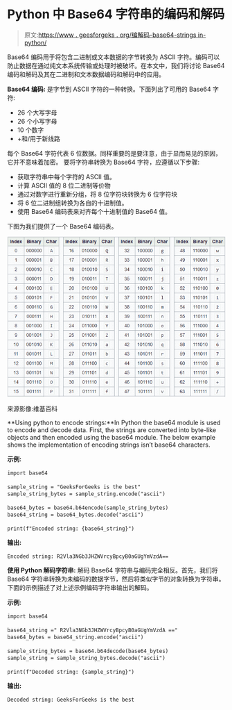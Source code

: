 # Python 中 Base64 字符串的编码和解码

> 原文:[https://www . geesforgeks . org/编解码-base64-strings in-python/](https://www.geeksforgeeks.org/encoding-and-decoding-base64-strings-in-python/)

Base64 编码用于将包含二进制或文本数据的字节转换为 ASCII 字符。编码可以防止数据在通过纯文本系统传输或处理时被破坏。在本文中，我们将讨论 Base64 编码和解码及其在二进制和文本数据编码和解码中的应用。

**Base64 编码:**
是字节到 ASCII 字符的一种转换。下面列出了可用的 Base64 字符:

*   26 个大写字母
*   26 个小写字母
*   10 个数字
*   +和/用于新线路

每个 Base64 字符代表 6 位数据。同样重要的是要注意，由于显而易见的原因，它并不意味着加密。
要将字符串转换为 Base64 字符，应遵循以下步骤:

*   获取字符串中每个字符的 ASCII 值。
*   计算 ASCII 值的 8 位二进制等价物
*   通过对数字进行重新分组，将 8 位字符块转换为 6 位字符块
*   将 6 位二进制组转换为各自的十进制值。
*   使用 Base64 编码表来对齐每个十进制值的 Base64 值。

下图为我们提供了一个 Base64 编码表。

![](img/50a9481673dce95e5ff0b62e90936e7e.png)

来源影像:维基百科

**Using python to encode strings:**In Python the base64 module is used to encode and decode data. First, the strings are converted into byte-like objects and then encoded using the base64 module. The below example shows the implementation of encoding strings isn’t base64 characters.

**示例:**

```
import base64

sample_string = "GeeksForGeeks is the best"
sample_string_bytes = sample_string.encode("ascii")

base64_bytes = base64.b64encode(sample_string_bytes)
base64_string = base64_bytes.decode("ascii")

print(f"Encoded string: {base64_string}")
```

**输出:**

```
Encoded string: R2Vla3NGb3JHZWVrcyBpcyB0aGUgYmVzdA==
```

**使用 Python 解码字符串:**
解码 Base64 字符串与编码完全相反。首先，我们将 Base64 字符串转换为未编码的数据字节，然后将类似字节的对象转换为字符串。下面的示例描述了对上述示例编码字符串输出的解码。

**示例:**

```
import base64

base64_string =" R2Vla3NGb3JHZWVrcyBpcyB0aGUgYmVzdA =="
base64_bytes = base64_string.encode("ascii")

sample_string_bytes = base64.b64decode(base64_bytes)
sample_string = sample_string_bytes.decode("ascii")

print(f"Decoded string: {sample_string}")
```

**输出:**

```
Decoded string: GeeksForGeeks is the best
```